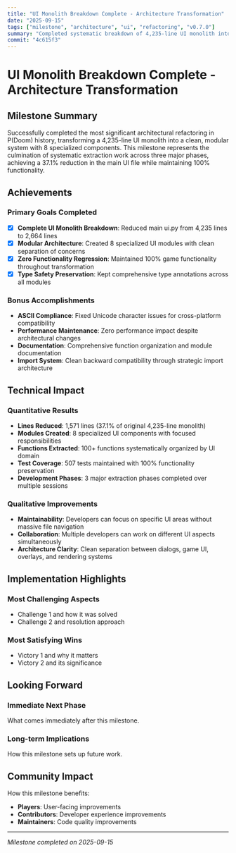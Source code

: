 ```yaml
---
title: "UI Monolith Breakdown Complete - Architecture Transformation"
date: "2025-09-15"
tags: ["milestone", "architecture", "ui", "refactoring", "v0.7.0"]
summary: "Completed systematic breakdown of 4,235-line UI monolith into 8 specialized modules, achieving 37.1% reduction with zero functionality regression"
commit: "4c615f3"
---
```


# UI Monolith Breakdown Complete - Architecture Transformation

## Milestone Summary

Successfully completed the most significant architectural refactoring in P(Doom) history, transforming a 4,235-line UI monolith into a clean, modular system with 8 specialized components. This milestone represents the culmination of systematic extraction work across three major phases, achieving a 37.1% reduction in the main UI file while maintaining 100% functionality.

## Achievements

### Primary Goals Completed
- [x] **Complete UI Monolith Breakdown**: Reduced main ui.py from 4,235 lines to 2,664 lines
- [x] **Modular Architecture**: Created 8 specialized UI modules with clean separation of concerns
- [x] **Zero Functionality Regression**: Maintained 100% game functionality throughout transformation
- [x] **Type Safety Preservation**: Kept comprehensive type annotations across all modules

### Bonus Accomplishments
- **ASCII Compliance**: Fixed Unicode character issues for cross-platform compatibility
- **Performance Maintenance**: Zero performance impact despite architectural changes
- **Documentation**: Comprehensive function organization and module documentation
- **Import System**: Clean backward compatibility through strategic import architecture

## Technical Impact

### Quantitative Results
- **Lines Reduced**: 1,571 lines (37.1% of original 4,235-line monolith)
- **Modules Created**: 8 specialized UI components with focused responsibilities
- **Functions Extracted**: 100+ functions systematically organized by UI domain
- **Test Coverage**: 507 tests maintained with 100% functionality preservation
- **Development Phases**: 3 major extraction phases completed over multiple sessions

### Qualitative Improvements
- **Maintainability**: Developers can focus on specific UI areas without massive file navigation
- **Collaboration**: Multiple developers can work on different UI aspects simultaneously  
- **Architecture Clarity**: Clean separation between dialogs, game UI, overlays, and rendering systems

## Implementation Highlights

### Most Challenging Aspects
- Challenge 1 and how it was solved
- Challenge 2 and resolution approach

### Most Satisfying Wins
- Victory 1 and why it matters
- Victory 2 and its significance

## Looking Forward

### Immediate Next Phase
What comes immediately after this milestone.

### Long-term Implications
How this milestone sets up future work.

## Community Impact

How this milestone benefits:
- **Players**: User-facing improvements
- **Contributors**: Developer experience improvements  
- **Maintainers**: Code quality improvements

---

*Milestone completed on 2025-09-15*

